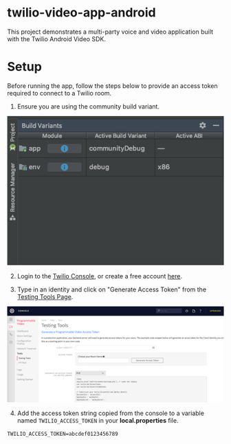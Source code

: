# twilio-video-app-android
This project demonstrates a multi-party voice and video application built with the Twilio Android Video SDK.

# Setup
Before running the app, follow the steps below to provide an access token required to connect to a Twilio room.  

1. Ensure you are using the community build variant.
<img width="700px" src="images/community-variant/community-variant.png"/>

2. Login to the [Twilio Console](https://www.twilio.com/login), or create a free account [here](https://twilio.com/try-twilio).

3. Type in an identity and click on "Generate Access Token" from the [Testing Tools Page](https://www.twilio.com/console/video/runtime/testing-tools).
<img width="700px" src="images/community-variant/generate_access_token.png"/>

4. Add the access token string copied from the console to a variable named `TWILIO_ACCESS_TOKEN` 
in your **local.properties** file.

```
TWILIO_ACCESS_TOKEN=abcdef0123456789
```